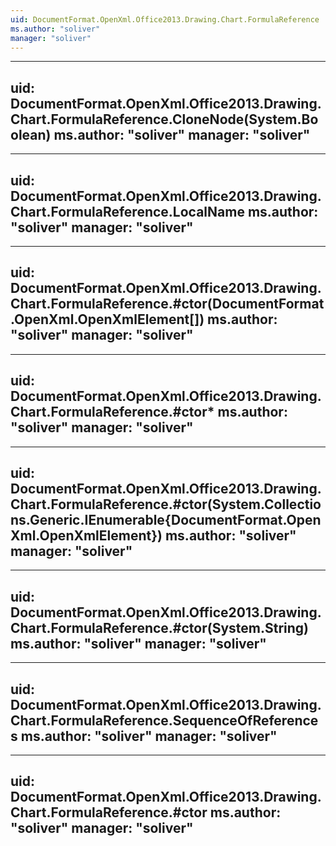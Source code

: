 ```yaml
---
uid: DocumentFormat.OpenXml.Office2013.Drawing.Chart.FormulaReference
ms.author: "soliver"
manager: "soliver"
---
```


---
uid: DocumentFormat.OpenXml.Office2013.Drawing.Chart.FormulaReference.CloneNode(System.Boolean)
ms.author: "soliver"
manager: "soliver"
---

---
uid: DocumentFormat.OpenXml.Office2013.Drawing.Chart.FormulaReference.LocalName
ms.author: "soliver"
manager: "soliver"
---

---
uid: DocumentFormat.OpenXml.Office2013.Drawing.Chart.FormulaReference.#ctor(DocumentFormat.OpenXml.OpenXmlElement[])
ms.author: "soliver"
manager: "soliver"
---

---
uid: DocumentFormat.OpenXml.Office2013.Drawing.Chart.FormulaReference.#ctor*
ms.author: "soliver"
manager: "soliver"
---

---
uid: DocumentFormat.OpenXml.Office2013.Drawing.Chart.FormulaReference.#ctor(System.Collections.Generic.IEnumerable{DocumentFormat.OpenXml.OpenXmlElement})
ms.author: "soliver"
manager: "soliver"
---

---
uid: DocumentFormat.OpenXml.Office2013.Drawing.Chart.FormulaReference.#ctor(System.String)
ms.author: "soliver"
manager: "soliver"
---

---
uid: DocumentFormat.OpenXml.Office2013.Drawing.Chart.FormulaReference.SequenceOfReferences
ms.author: "soliver"
manager: "soliver"
---

---
uid: DocumentFormat.OpenXml.Office2013.Drawing.Chart.FormulaReference.#ctor
ms.author: "soliver"
manager: "soliver"
---
